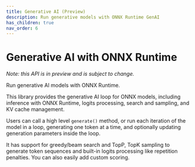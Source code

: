 ```yaml
---
title: Generative AI (Preview)
description: Run generative models with ONNX Runtime GenAI
has_children: true
nav_order: 6
---
```


# Generative AI with ONNX Runtime

_Note: this API is in preview and is subject to change._

Run generative AI models with ONNX Runtime.

This library provides the generative AI loop for ONNX models, including inference with ONNX Runtime, logits processing, search and sampling, and KV cache management.

Users can call a high level `generate()` method, or run each iteration of the model in a loop, generating one token at a time, and optionally updating generation parameters inside the loop.

It has support for greedy/beam search and TopP, TopK sampling to generate token sequences and built-in logits processing like repetition penalties. You can also easily add custom scoring.
